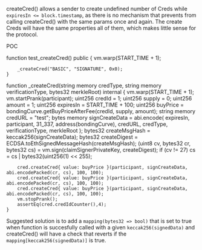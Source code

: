 createCred() allows a sender to create undefined number of Creds while ```expiresIn <= block.timestamp```, as there is no mechanism that prevents from calling createCred() with the same params once and again. The create Creds will have the same properties all of them, which makes little sense for the protocol.

POC

function test_createCred() public {
        vm.warp(START_TIME + 1);

        _createCred("BASIC", "SIGNATURE", 0x0);
    }

function _createCred(string memory credType, string memory verificationType, bytes32 merkleRoot) internal {
        vm.warp(START_TIME + 1);
        vm.startPrank(participant);
        uint256 credId = 1;
        uint256 supply = 0;
        uint256 amount = 1;
        uint256 expiresIn = START_TIME + 100;
        uint256 buyPrice = bondingCurve.getBuyPriceAfterFee(credId, supply, amount);
        string memory credURL = "test";
        bytes memory signCreateData = abi.encode(
            expiresIn, participant, 31_337, address(bondingCurve), credURL, credType, verificationType, merkleRoot
        );
        bytes32 createMsgHash = keccak256(signCreateData);
        bytes32 createDigest = ECDSA.toEthSignedMessageHash(createMsgHash);
        (uint8 cv, bytes32 cr, bytes32 cs) = vm.sign(claimSignerPrivateKey, createDigest);
        if (cv != 27) cs = cs | bytes32(uint256(1) << 255);

        cred.createCred{ value: buyPrice }(participant, signCreateData, abi.encodePacked(cr, cs), 100, 100);
        cred.createCred{ value: buyPrice }(participant, signCreateData, abi.encodePacked(cr, cs), 100, 100);
        cred.createCred{ value: buyPrice }(participant, signCreateData, abi.encodePacked(cr, cs), 100, 100);
        vm.stopPrank();
        assertEq(cred.credIdCounter(),4);
    }

Suggested solution is to add a ```mapping(bytes32 => bool)``` that is set to true when function is succesfully called with a given ```keccak256(signedData)``` and createCred() will have a check that reverts if the ```mapping[keccak256(signedData)]``` is true.